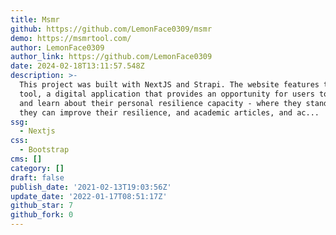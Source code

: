 ```yaml
---
title: Msmr
github: https://github.com/LemonFace0309/msmr
demo: https://msmrtool.com/
author: LemonFace0309
author_link: https://github.com/LemonFace0309
date: 2024-02-18T13:11:57.548Z
description: >-
  This project was built with NextJS and Strapi. The website features the MSMR
  tool, a digital application that provides an opportunity for users to engage
  and learn about their personal resilience capacity - where they stand, and how
  they can improve their resilience, and academic articles, and ac...
ssg:
  - Nextjs
css:
  - Bootstrap
cms: []
category: []
draft: false
publish_date: '2021-02-13T19:03:56Z'
update_date: '2022-01-17T08:51:17Z'
github_star: 7
github_fork: 0
---
```

